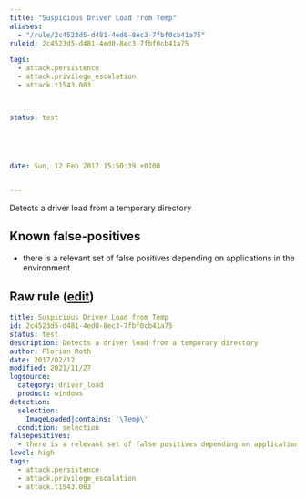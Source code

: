 ```yaml
---
title: "Suspicious Driver Load from Temp"
aliases:
  - "/rule/2c4523d5-d481-4ed0-8ec3-7fbf0cb41a75"
ruleid: 2c4523d5-d481-4ed0-8ec3-7fbf0cb41a75

tags:
  - attack.persistence
  - attack.privilege_escalation
  - attack.t1543.003



status: test





date: Sun, 12 Feb 2017 15:50:39 +0100


---
```


Detects a driver load from a temporary directory

<!--more-->


## Known false-positives

* there is a relevant set of false positives depending on applications in the environment




## Raw rule ([edit](https://github.com/SigmaHQ/sigma/edit/master/rules/windows/driver_load/driver_load_susp_temp_use.yml))
```yaml
title: Suspicious Driver Load from Temp
id: 2c4523d5-d481-4ed0-8ec3-7fbf0cb41a75
status: test
description: Detects a driver load from a temporary directory
author: Florian Roth
date: 2017/02/12
modified: 2021/11/27
logsource:
  category: driver_load
  product: windows
detection:
  selection:
    ImageLoaded|contains: '\Temp\'
  condition: selection
falsepositives:
  - there is a relevant set of false positives depending on applications in the environment
level: high
tags:
  - attack.persistence
  - attack.privilege_escalation
  - attack.t1543.003

```
